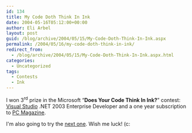 ```yaml
---
id: 134
title: My Code Doth Think In Ink
date: 2004-05-16T05:12:00+00:00
author: Eli Arbel
layout: post
guid: /blog/archive/2004/05/15/My-Code-Doth-Think-In-Ink.aspx
permalink: /2004/05/16/my-code-doth-think-in-ink/
redirect_from:
  - /blog/archive/2004/05/15/My-Code-Doth-Think-In-Ink.aspx.html
categories:
  - Uncategorized
tags:
  - Contests
  - Ink
---
```

I won 3<sup>rd</sup> prize in the Microsoft &ldquo;**Does Your Code Think In Ink?**&rdquo; contest: [Visual Studio](http://msdn.microsoft.com/vstudio/) .NET 2003 Enterprise Developer and a one year subscription to [PC Magazine](http://pcmag.com/).

<!--more-->

I'm also going to try the [next one](http://www.doesyourappthinkinink.com/). Wish me luck! (c:
